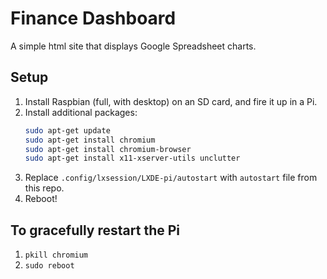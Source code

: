 # Finance Dashboard

A simple html site that displays Google Spreadsheet charts.

## Setup
1. Install Raspbian (full, with desktop) on an SD card, and fire it up in a Pi.
1. Install additional packages:
   ```sh
   sudo apt-get update
   sudo apt-get install chromium
   sudo apt-get install chromium-browser
   sudo apt-get install x11-xserver-utils unclutter
   ```
1. Replace `.config/lxsession/LXDE-pi/autostart` with `autostart` file from this
   repo.
1. Reboot!

## To gracefully restart the Pi
1. `pkill chromium`
1. `sudo reboot`
